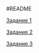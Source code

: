 #README

[Задание 1](https://birulik.github.io/ITMO/hw1/hw1.html)

[Задание 2](https://birulik.github.io/ITMO/hw2/hw2.html)

[Задание 3](https://birulik.github.io/ITMO/hw3/hw3-project/hw3.html)
